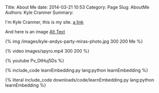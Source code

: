 Title: About Me
date: 2014-03-21 10:53
Category: Page
Slug: AboutMe
Authors: Kyle Cranmer
Summary: 

I'm Kyle Cranmer, this is my site. [a link]({filename}../HelloWorld.md)

And here is an image [Alt Text]({filename}../images/kyle-andys-party-miras-photo.jpg)

{% img /images/kyle-andys-party-miras-photo.jpg 300 200 Me %}

{% video images/spyro.mp4 300 200 %}


{% youtube Pv_DtHuj5Ds %}

{% include_code learnEmbedding.py lang:python learnEmbedding %}

{% literal include_code downloads/code/learnEmbedding.py lang:python learnEmbedding %}

<!--
#{% notebook Spirograph3d.ipynb %}

test notebook

-->